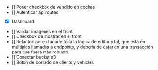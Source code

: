 - [] Poner checkbox de vendido en coches
- [] Autenticar api routes
- [x] Dashboard
- [] Validar imagenes en el front
- [] Checkbox de mostrar en el front
- [] Refactorizar en facade toda la logica de editar y tal, que está en múltiples llamadas a endpoints, y debería de estar en una transacción para que fuera más robusto
- [] Conectar bucket s3
- [] Boton de borrado de clients y vehicles